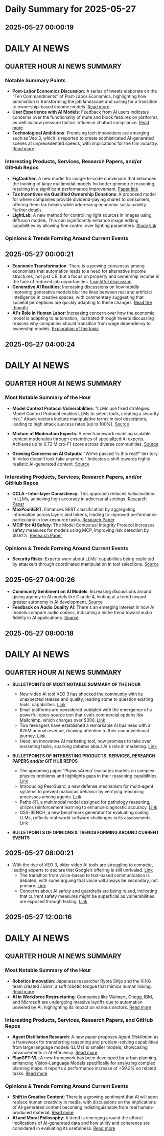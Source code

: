 # Daily Summary for 2025-05-27

## 2025-05-27 00:00:19

# DAILY AI NEWS

## QUARTER HOUR AI NEWS SUMMARY

### Notable Summary Points
- **Post-Labor Economics Discussion**: A series of tweets elaborate on the "Ten Commandments" of Post-Labor Economics, highlighting how automation is transforming the job landscape and calling for a transition to ownership-based income models. [Read more](https://x.com/i/web/status/1927152164666843176)
- **User Experience with AI Models**: Feedback from AI users indicates concerns over the functionality of mute and block features on platforms, as well as how pressure tactics influence chatbot compliance. [Read more](https://x.com/i/web/status/1927094154317754843)
- **Technological Ambitions**: Promising tech innovations are emerging such as Veo 3, which is reported to create sophisticated AI-generated scenes at unprecedented speeds, with implications for the film industry. [Read more](https://x.com/i/web/status/1927118551967580264)

### Interesting Products, Services, Research Papers, and/or GitHub Repos
- **FigCodifier**: A new model for image-to-code conversion that enhances the training of large multimodal models for better geometric reasoning, resulting in a significant performance improvement. [Paper link](https://x.com/i/web/status/1927144719546519889)
- **Tax Incentives via Qualified Ownership Donations**: A proposed model for where companies provide dividend-paying shares to consumers, offering them tax breaks while addressing economic sustainability. [Further details](https://x.com/i/web/status/1927146991236096100)
- **LightLab**: A new method for controlling light sources in images using diffusion models. This can significantly enhance image editing capabilities by allowing fine control over lighting parameters. [Study link](https://x.com/i/web/status/1927093789002244234)

### Opinions & Trends Forming Around Current Events

## 2025-05-27 00:00:21

- **Economic Transformation**: There is a growing consensus among economists that automation leads to a need for alternative income structures, not just UBI but a focus on property and ownership income in the face of reduced job opportunities. [Insightful discussion](https://x.com/i/web/status/1927152083767042394)
- **Generative AI Realities**: Increasing discussions on how rapidly improving generative models blur the lines between real and artificial intelligence in creative spaces, with commentary suggesting that societal perceptions are quickly adapting to these changes. [Read the thought](https://x.com/i/web/status/1927094891063955743)
- **AI's Role in Human Labor**: Increasing concern over how the economic model is adapting to automation, illustrated through tweets discussing reasons why companies should transition from wage dependency to ownership models. [Exploration of the topic](https://x.com/i/web/status/1927146739359756514)

## 2025-05-27 04:00:24

# DAILY AI NEWS

## QUARTER HOUR AI NEWS SUMMARY

### Most Notable Summary of the Hour
- **Model Context Protocol Vulnerabilities**: "LLMs use fixed strategies. Model Context Protocol enables LLMs to select tools, creating a security risk." Attack vectors include manipulative terms in tool descriptors, leading to high attack success rates (up to 100%). [Source](https://x.com/i/web/status/1927207633972609240)

- **Mixture of Moderation Experts**: A new framework enabling scalable content moderation through ensembles of specialized AI experts. Achieves up to 0.72 Micro-F1 score across diverse communities. [Source](https://x.com/i/web/status/1927200713681035289)

- **Growing Concerns on AI Outputs**: "We’ve passed 'is this real?' territory. AI video doesn’t look fake anymore." Indicates a shift towards highly realistic AI-generated content. [Source](https://x.com/i/web/status/1927158818300952619)

### Interesting Products, Services, Research Papers, and/or GitHub Repos
- **DCLA - Inter-layer Consistency**: This approach reduces hallucinations in LLMs, achieving high accuracy in adversarial settings. [Research Paper](https://x.com/i/web/status/1927184985053671854)
- **MaxPoolBERT**: Enhances BERT classification by aggregating information across layers and tokens, leading to improved performance particularly in low-resource tasks. [Research Paper](https://x.com/i/web/status/1927154031333425370)
- **MCIP for AI Safety**: The Model Contextual Integrity Protocol increases safety measures for models using MCP, improving risk detection by 40.81%. [Research Paper](https://x.com/i/web/status/1927158812349259808)

### Opinions & Trends Forming Around Current Events
- **Security Risks**: Experts warn about LLMs' capabilities being exploited by attackers through coordinated manipulation in tool selections. [Source](https://x.com/i/web/status/1927207633972609240)

## 2025-05-27 04:00:26

- **Community Sentiment on AI Models**: Increasing discussions around giving agency to AI models like Claude 4, hinting at a trend toward greater autonomy in AI development. [Source](https://x.com/i/web/status/1927181392200204792)
- **Feedback on Audio Quality AI**: There's an emerging interest in how AI models compare audio codecs, indicating a niche trend toward audio fidelity in AI applications. [Source](https://x.com/i/web/status/1927187355628097956)

## 2025-05-27 08:00:18

# DAILY AI NEWS

## QUARTER HOUR AI NEWS SUMMARY

- **BULLETPOINTS OF MOST NOTABLE SUMMARY OF THE HOUR**
  - New video AI tool VEO 3 has shocked the community with its unexpected release and quality, leading some to question existing tools’ capabilities. [Link](https://x.com/i/web/status/1927273132026405027)
  - Email platforms are considered outdated with the emergence of a powerful open-source tool that rivals commercial options like Mailchimp, which charges over $300. [Link](https://x.com/i/web/status/1927272720078680378)
  - Two teenagers have established a remarkable AI business with a $25M annual revenue, drawing attention to their unconventional journey. [Link](https://x.com/i/web/status/1927271009855439093)
  - Head, an innovative AI marketing tool, now promises to take over marketing tasks, sparking debates about AI's role in marketing. [Link](https://x.com/i/web/status/1927270822017728653)

- **BULLETPOINTS OF INTERESTING PRODUCTS, SERVICES, RESEARCH PAPERS and/or GIT HUB REPOS**
  - The upcoming paper 'PhysicsArena' evaluates models on complex physics problems and highlights gaps in their reasoning capabilities. [Link](https://x.com/i/web/status/1927265658665947443)
  - Introducing PeerGuard, a new defense mechanism for multi-agent systems to prevent malicious behavior by verifying reasoning processes among agents. [Link](https://x.com/i/web/status/1927255874029982045)
  - Patho-R1, a multimodal model designed for pathology reasoning, utilizes reinforcement learning to enhance diagnostic accuracy. [Link](https://x.com/i/web/status/1927247395873817031)
  - OSS-BENCH, a new benchmark generator for evaluating coding LLMs, reflects real-world software challenges in its assessments. [Link](https://x.com/i/web/status/1927236574904803440)

- **BULLETPOINTS OF OPINIONS & TRENDS FORMING AROUND CURRENT EVENTS**

## 2025-05-27 08:00:21

- With the rise of VEO 3, older video AI tools are struggling to compete, leading experts to declare that Google’s offering is still unrivaled. [Link](https://x.com/i/web/status/1927259606499086381)
  - The transition from voice-based to text-based communication is debated, with some arguing that voice will always be secondary, not primary. [Link](https://x.com/i/web/status/1927257388651798687)
  - Concerns about AI safety and guardrails are being raised, indicating that current safety measures might be superficial as vulnerabilities are exposed through testing. [Link](https://x.com/i/web/status/1927221475360272405)

## 2025-05-27 12:00:16

# DAILY AI NEWS

## QUARTER HOUR AI NEWS SUMMARY

### Most Notable Summary of the Hour
- **Robotics Innovation**: Japanese researcher Ryota Shijo and the KING team created *Licker*, a soft robotic tongue that mimics human licking. [Read more](https://x.com/i/web/status/1927333180152946735)
- **AI in Workforce Restructuring**: Companies like Walmart, Chegg, IBM, and Microsoft are undergoing massive layoffs due to automation powered by AI, highlighting its impact on various sectors. [Read more](https://x.com/i/web/status/1927324190245331411)
  
### Interesting Products, Services, Research Papers, and GitHub Repos
- **Agent Distillation Research**: A new paper proposes *Agent Distillation* as a framework for transferring reasoning and problem-solving capabilities from large language models (LLMs) to smaller models, showcasing advancements in AI efficiency. [Read more](https://x.com/i/web/status/1927319745067364790)
- **PlanGPT-VL**: A new framework has been developed for urban planning, enhancing Vision-Language Models specifically for analyzing complex planning maps. It reports a performance increase of +59.2% on related tasks. [Read more](https://x.com/i/web/status/1927300101019480531)

### Opinions & Trends Forming Around Current Events
- **Shift in Creative Content**: There is a growing sentiment that AI will soon replace human creativity in media, with discussions on the implications of AI-generated content becoming indistinguishable from real human-produced material. [Read more](https://x.com/i/web/status/1927278379079696569)
- **AI and Moral Philosophy**: A trend is emerging around the ethical implications of AI-generated data and how utility and coherence are considered in evaluating its usefulness. [Read more](https://x.com/i/web/status/1927320564206580088)

